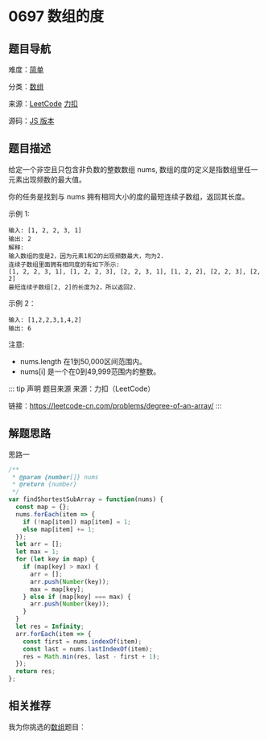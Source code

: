 # 0697 数组的度


## 题目导航

难度：[简单](/solution/easy/)

分类：[数组](/art/array.html)

来源：[LeetCode](https://leetcode.com/problems/degree-of-an-array/)  [力扣](https://leetcode-cn.com/problems/degree-of-an-array/)

源码：[JS 版本](https://github.com/swpuLeo/leetcode/blob/master/src/easy/0697-degree-of-an-array.js)






## 题目描述

给定一个非空且只包含非负数的整数数组 nums, 数组的度的定义是指数组里任一元素出现频数的最大值。

你的任务是找到与 nums 拥有相同大小的度的最短连续子数组，返回其长度。


示例 1:

```
输入: [1, 2, 2, 3, 1]
输出: 2
解释:
输入数组的度是2，因为元素1和2的出现频数最大，均为2.
连续子数组里面拥有相同度的有如下所示:
[1, 2, 2, 3, 1], [1, 2, 2, 3], [2, 2, 3, 1], [1, 2, 2], [2, 2, 3], [2, 2]
最短连续子数组[2, 2]的长度为2，所以返回2.
```

示例 2：

```
输入: [1,2,2,3,1,4,2]
输出: 6
```


注意:
- nums.length 在1到50,000区间范围内。
- nums[i] 是一个在0到49,999范围内的整数。


::: tip 声明 题目来源
来源：力扣（LeetCode）

链接：https://leetcode-cn.com/problems/degree-of-an-array/
:::



## 解题思路


思路一

```js
/**
 * @param {number[]} nums
 * @return {number}
 */
var findShortestSubArray = function(nums) {
  const map = {};
  nums.forEach(item => {
    if (!map[item]) map[item] = 1;
    else map[item] += 1;
  });
  let arr = [];
  let max = 1;
  for (let key in map) {
    if (map[key] > max) {
      arr = [];
      arr.push(Number(key));
      max = map[key];
    } else if (map[key] === max) {
      arr.push(Number(key));
    }
  }
  let res = Infinity;
  arr.forEach(item => {
    const first = nums.indexOf(item);
    const last = nums.lastIndexOf(item);
    res = Math.min(res, last - first + 1);
  });
  return res;
};
```





## 相关推荐

我为你挑选的[数组](/art/array.html)题目：
